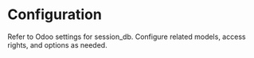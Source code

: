 # Configuration

Refer to Odoo settings for session_db. Configure related models, access rights, and options as needed.
